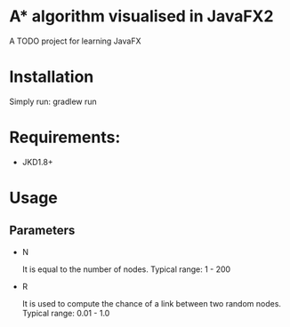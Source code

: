 # A* algorithm visualised in JavaFX2
A TODO project for learning JavaFX

# Installation

Simply run:
  gradlew run
  
# Requirements:

- JKD1.8+

# Usage

## Parameters

- N

  It is equal to the number of nodes.
  Typical range: 1 - 200
  
- R

  It is used to compute the chance of a link between two random nodes.
  Typical range: 0.01 - 1.0
  
  


